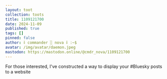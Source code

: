 ```yaml
---
layout: toot
collection: toots
title: 1109121700
date: 2024-11-09
published: true
tags: []
pinned: false
author: ⸸ commander ░ nova ⸸ :~$
avatar: /img/avatar/daemon.jpeg
mastodon: https://mastodon.online/@cmdr_nova/1109121700
---
```


For those interested, I've constructed a way to display your #Bluesky posts to a website
